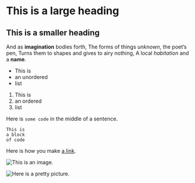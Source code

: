 # This is a large heading

## This is a smaller heading

And as **imagination** bodies forth,
The forms of things *unknown*, the poet’s pen,
Turns them to shapes and gives to airy nothing,
A local *habitation* and a **name**.

- This is
- an unordered
- list

1. This is
2. an ordered
3. list

Here is `some code` in the middle of a sentence.

```
This is
a block
of code
```

Here is how you make [a link](https://www.wikipedia.org/).

![This is an image.](https://images.template.net/wp-content/uploads/2016/10/Almond-tropical-flower-Drawing.jpg)

![Here is a pretty picture.](http://www.fubiz.net/wp-content/uploads/2016/07/limzhei-2-900x900.jpg)

